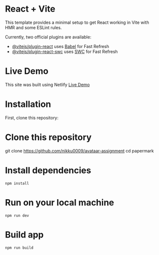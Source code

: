 # React + Vite

This template provides a minimal setup to get React working in Vite with HMR and some ESLint rules.

Currently, two official plugins are available:

- [@vitejs/plugin-react](https://github.com/vitejs/vite-plugin-react/blob/main/packages/plugin-react/README.md) uses [Babel](https://babeljs.io/) for Fast Refresh
- [@vitejs/plugin-react-swc](https://github.com/vitejs/vite-plugin-react-swc) uses [SWC](https://swc.rs/) for Fast Refresh

# Live Demo
This site was built using Netlify [Live Demo](https://app.netlify.com/sites/spiffy-chaja-876c53/)

# Installation

First, clone this repository:


# Clone this repository
git clone https://github.com/nikku0009/avataar-assignment
cd papermark

# Install dependencies
`npm install`

# Run on your local machine 
`npm run dev`

# Build app
`npm run build`








